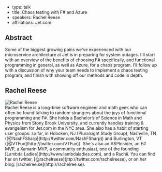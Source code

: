 - type: talk
- title: Chaos testing with F# and Azure
- speakers: Rachel Reese
- affiliations: Jet.com

## Abstract 

Some of the biggest growing pains we've experienced with our microservice architecture at Jet is in preparing for system outages. I'll start with an overview of the benefits of choosing F# specifically, and functional programming in general, as well as Azure, for a chaos program. I'll follow up with a discussion of why your team needs to implement a chaos testing program, and finish with showing off our methods and code in depth.

## Rachel Reese

<div class="row" media:type="text/omd">

<div class="medium-4 columns">
<img src="img/rachel-reese.jpg" alt="Rachel Reese"></img>
</div>

<div class="medium-8 columns" media:type="text/omd">
Rachel Reese is a long-time software engineer and math geek who can often be found talking to random strangers about the joys of functional programming and F#. She holds a Bachelor’s of Science in Math and Physics from Stony Brook University, and currently handles training & evangelism for Jet.com in the NYC area. She also has a habit of starting user groups: so far, in Hoboken, NJ (Pluralsight Study Group), Nashville, TN ([@NashFSharp](http://twitter.com/NashFSharp)) and Burlington, VT ([@VTFun](http://twitter.com/VTFun)). She's also an ASPInsider, an F# MVP, a Xamarin MVP, a community enthusiast, one of the founding [Lambda Ladies](http://www.lambdaladies.com), and a Rachii. You can find her on twitter, [@rachelreese](jttp://twitter.com/rachelreese), or on her blog: [rachelree.se](http://rachelree.se). 
</div>
</div>
